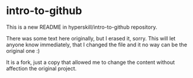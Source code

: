 # intro-to-github
This is a new README in hyperskill/intro-to-github repository.

There was some text here originally, but I erased it, sorry.
This will let anyone know immediately, that I changed the file and it no way can be the original one :) 

It is a fork, just a copy that allowed me to change the content without affection the original project.
